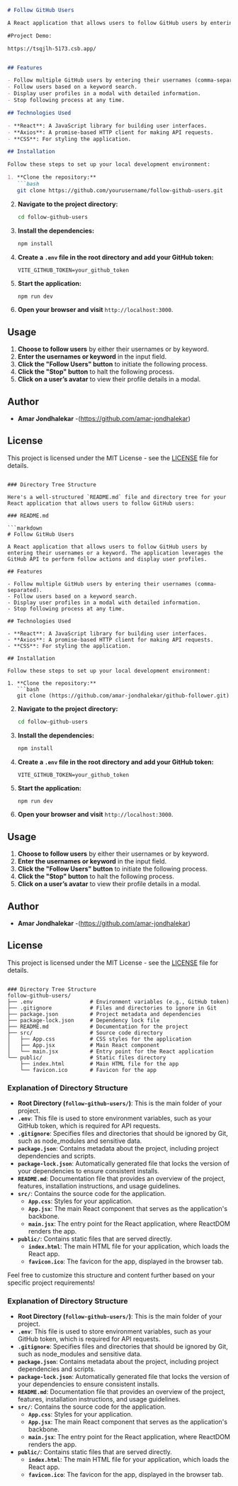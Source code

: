 ```markdown
# Follow GitHub Users

A React application that allows users to follow GitHub users by entering their usernames or a keyword. The application leverages the GitHub API to perform follow actions and display user profiles.

#Project Demo:

https://tsqjlh-5173.csb.app/


## Features

- Follow multiple GitHub users by entering their usernames (comma-separated).
- Follow users based on a keyword search.
- Display user profiles in a modal with detailed information.
- Stop following process at any time.

## Technologies Used

- **React**: A JavaScript library for building user interfaces.
- **Axios**: A promise-based HTTP client for making API requests.
- **CSS**: For styling the application.

## Installation

Follow these steps to set up your local development environment:

1. **Clone the repository:**
   ```bash
   git clone https://github.com/yourusername/follow-github-users.git
   ```

2. **Navigate to the project directory:**
   ```bash
   cd follow-github-users
   ```

3. **Install the dependencies:**
   ```bash
   npm install
   ```

4. **Create a `.env` file in the root directory and add your GitHub token:**
   ```plaintext
   VITE_GITHUB_TOKEN=your_github_token
   ```

5. **Start the application:**
   ```bash
   npm run dev
   ```

6. **Open your browser and visit** `http://localhost:3000`.

## Usage

1. **Choose to follow users** by either their usernames or by keyword.
2. **Enter the usernames or keyword** in the input field.
3. **Click the "Follow Users" button** to initiate the following process.
4. **Click the "Stop" button** to halt the following process.
5. **Click on a user’s avatar** to view their profile details in a modal.

## Author

- **Amar Jondhalekar** -(https://github.com/amar-jondhalekar)

## License

This project is licensed under the MIT License - see the [LICENSE](LICENSE) file for details.
```

### Directory Tree Structure

Here's a well-structured `README.md` file and directory tree for your React application that allows users to follow GitHub users:

### README.md

```markdown
# Follow GitHub Users

A React application that allows users to follow GitHub users by entering their usernames or a keyword. The application leverages the GitHub API to perform follow actions and display user profiles.

## Features

- Follow multiple GitHub users by entering their usernames (comma-separated).
- Follow users based on a keyword search.
- Display user profiles in a modal with detailed information.
- Stop following process at any time.

## Technologies Used

- **React**: A JavaScript library for building user interfaces.
- **Axios**: A promise-based HTTP client for making API requests.
- **CSS**: For styling the application.

## Installation

Follow these steps to set up your local development environment:

1. **Clone the repository:**
   ```bash
   git clone (https://github.com/amar-jondhalekar/github-follower.git)
   ```

2. **Navigate to the project directory:**
   ```bash
   cd follow-github-users
   ```

3. **Install the dependencies:**
   ```bash
   npm install
   ```

4. **Create a `.env` file in the root directory and add your GitHub token:**
   ```plaintext
   VITE_GITHUB_TOKEN=your_github_token
   ```

5. **Start the application:**
   ```bash
   npm run dev
   ```

6. **Open your browser and visit** `http://localhost:3000`.

## Usage

1. **Choose to follow users** by either their usernames or by keyword.
2. **Enter the usernames or keyword** in the input field.
3. **Click the "Follow Users" button** to initiate the following process.
4. **Click the "Stop" button** to halt the following process.
5. **Click on a user’s avatar** to view their profile details in a modal.

## Author

- **Amar Jondhalekar** -(https://github.com/amar-jondhalekar)

## License

This project is licensed under the MIT License - see the [LICENSE](LICENSE) file for details.
```

### Directory Tree Structure
follow-github-users/
├── .env                  # Environment variables (e.g., GitHub token)
├── .gitignore            # Files and directories to ignore in Git
├── package.json          # Project metadata and dependencies
├── package-lock.json     # Dependency lock file
├── README.md             # Documentation for the project
├── src/                  # Source code directory
│   ├── App.css           # CSS styles for the application
│   ├── App.jsx           # Main React component
│   └── main.jsx          # Entry point for the React application
└── public/               # Static files directory
    ├── index.html        # Main HTML file for the app
    └── favicon.ico       # Favicon for the app
```


### Explanation of Directory Structure

- **Root Directory (`follow-github-users/`)**: This is the main folder of your project.
- **`.env`**: This file is used to store environment variables, such as your GitHub token, which is required for API requests.
- **`.gitignore`**: Specifies files and directories that should be ignored by Git, such as node_modules and sensitive data.
- **`package.json`**: Contains metadata about the project, including project dependencies and scripts.
- **`package-lock.json`**: Automatically generated file that locks the version of your dependencies to ensure consistent installs.
- **`README.md`**: Documentation file that provides an overview of the project, features, installation instructions, and usage guidelines.
- **`src/`**: Contains the source code for the application.
  - **`App.css`**: Styles for your application.
  - **`App.jsx`**: The main React component that serves as the application's backbone.
  - **`main.jsx`**: The entry point for the React application, where ReactDOM renders the app.
- **`public/`**: Contains static files that are served directly.
  - **`index.html`**: The main HTML file for your application, which loads the React app.
  - **`favicon.ico`**: The favicon for the app, displayed in the browser tab.

Feel free to customize this structure and content further based on your specific project requirements!

### Explanation of Directory Structure

- **Root Directory (`follow-github-users/`)**: This is the main folder of your project.
- **`.env`**: This file is used to store environment variables, such as your GitHub token, which is required for API requests.
- **`.gitignore`**: Specifies files and directories that should be ignored by Git, such as node_modules and sensitive data.
- **`package.json`**: Contains metadata about the project, including project dependencies and scripts.
- **`package-lock.json`**: Automatically generated file that locks the version of your dependencies to ensure consistent installs.
- **`README.md`**: Documentation file that provides an overview of the project, features, installation instructions, and usage guidelines.
- **`src/`**: Contains the source code for the application.
  - **`App.css`**: Styles for your application.
  - **`App.jsx`**: The main React component that serves as the application's backbone.
  - **`main.jsx`**: The entry point for the React application, where ReactDOM renders the app.
- **`public/`**: Contains static files that are served directly.
  - **`index.html`**: The main HTML file for your application, which loads the React app.
  - **`favicon.ico`**: The favicon for the app, displayed in the browser tab.
